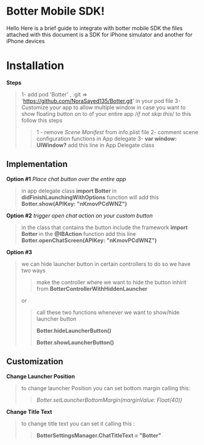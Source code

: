 # Botter Mobile SDK!

Hello Here is a brief guide to integrate with botter mobile SDK
the files attached with this document is a SDK for iPhone simulator and another for iPhone devices 

# Installation

**Steps**
>1- add pod 'Botter' , :git => 'https://github.com/NoraSayed135/Botter.git'  in your pod file
>3- Customize your app to allow multiple window in case you want to show floating button on to of your entire app /*if not skip  this*/ to this follow this steps
>
>> 1 - remove _Scene Manifest_ from info.plist file 
>> 2- comment scene configuration functions in App delegate 
>> 3- **var  window: UIWindow?** add this line in App Delegate class



## Implementation

**Option #1** 
*Place chat button over the entire app*
 > in app delegate class **import  Botter**
 > in **didFinishLaunchingWithOptions** function will add this 
 > **Botter.show(APIKey: "nKmovPCdWNZ")**

**Option #2** 
*trigger open chat action on your custom button*

> in the class that contains the button include the framework **import  Botter**
> in the **@IBAction** function add this line **Botter.openChatScreen(APIKey: "nKmovPCdWNZ")** 

**Option #3** 

> we can hide launcher button in certain controllers to do so we have two ways 
>
> > make the controller where we want to hide the button inhirit from **BotterControllerWithHiddenLauncher** 
>
> or
>
> > call these two functions whenever we want to show/hide launcher button 
> >
> > **Botter.hideLauncherButton()**
> >
> > **Botter.showLauncherButton()**

## Customization

**Change Launcher Position** 

> to change launcher Position you can set bottom margin calling this:
>
> > *Botter.setLauncherBottomMargin(marginValue: Float(40))*

**Change Title Text** 

> to change title text you can set it calling this :
>
> > **BotterSettingsManager.ChatTitleText = "Botter"**